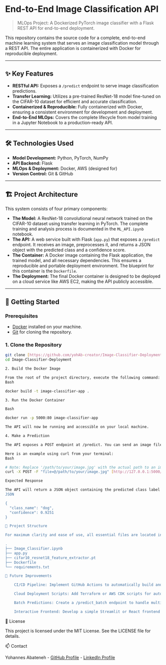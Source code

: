 # End-to-End Image Classification API

> MLOps Project: A Dockerized PyTorch image classifier with a Flask REST API for end-to-end deployment.

This repository contains the source code for a complete, end-to-end machine learning system that serves an image classification model through a REST API. The entire application is containerized with Docker for reproducible deployment.

---

## ✨ Key Features
* **RESTful API:** Exposes a `/predict` endpoint to serve image classification predictions.
* **Transfer Learning:** Utilizes a pre-trained ResNet-18 model fine-tuned on the CIFAR-10 dataset for efficient and accurate classification.
* **Containerized & Reproducible:** Fully containerized with Docker, ensuring a consistent environment for development and deployment.
* **End-to-End MLOps:** Covers the complete lifecycle from model training in a Jupyter Notebook to a production-ready API.

---

## 🛠️ Technologies Used
* **Model Development:** Python, PyTorch, NumPy
* **API Backend:** Flask
* **MLOps & Deployment:** Docker, AWS (designed for)
* **Version Control:** Git & GitHub

---

## 🏗️ Project Architecture
This system consists of four primary components:

* **The Model:** A ResNet-18 convolutional neural network trained on the CIFAR-10 dataset using transfer learning in PyTorch. The complete training and analysis process is documented in the `ML_API.ipynb` notebook.
* **The API:** A web service built with Flask (`app.py`) that exposes a `/predict` endpoint. It receives an image, preprocesses it, and returns a JSON object with the predicted class and a confidence score.
* **The Container:** A Docker image containing the Flask application, the trained model, and all necessary dependencies. This ensures a reproducible and portable deployment environment. The blueprint for this container is the `Dockerfile`.
* **The Deployment:** The final Docker container is designed to be deployed on a cloud service like AWS EC2, making the API publicly accessible.

---

## 🚀 Getting Started

### Prerequisites
* [Docker](https://www.docker.com/products/docker-desktop/) installed on your machine.
* [Git](https://git-scm.com/) for cloning the repository.

### 1. Clone the Repository
```bash
git clone [https://github.com/yohAb-creator/Image-Classifier-Deployment.git](https://github.com/yohAb-creator/Image-Classifier-Deployment.git)
cd Image-Classifier-Deployment

2. Build the Docker Image

From the root of the project directory, execute the following command:
Bash

docker build -t image-classifier-app .

3. Run the Docker Container

Bash

docker run -p 5000:80 image-classifier-app

The API will now be running and accessible on your local machine.

4. Make a Prediction

The API exposes a POST endpoint at /predict. You can send an image file to this endpoint to get a classification result. Use a tool like curl or Postman.

Here is an example using curl from your terminal:
Bash

# Note: Replace '/path/to/your/image.jpg' with the actual path to an image file.
curl -X POST -F "file=@/path/to/your/image.jpg" [http://127.0.0.1:5000/predict](http://127.0.0.1:5000/predict)

Expected Response

The API will return a JSON object containing the predicted class label and the model's confidence score.
JSON

{
  "class_name": "dog",
  "confidence": 0.9251
}

📁 Project Structure

For maximum clarity and ease of use, all essential files are located in the root of this repository:

.
├── Image_Classifier.ipynb
├── app.py
├── cifar10_resnet18_feature_extractor.pt
├── Dockerfile
└── requirements.txt

🔮 Future Improvements

    CI/CD Pipeline: Implement GitHub Actions to automatically build and test the Docker container on push.

    Cloud Deployment Scripts: Add Terraform or AWS CDK scripts for automated infrastructure provisioning on AWS EC2 or ECS.

    Batch Predictions: Create a /predict_batch endpoint to handle multiple images in a single request.

    Interactive Frontend: Develop a simple Streamlit or React frontend to allow users to upload images and see results in a browser.
```
📄 License

This project is licensed under the MIT License. See the LICENSE file for details.

📫 Contact

Yohannes Abateneh - [GitHub Profile](https://github.com/yohAb-creator) - [LinkedIn Profile](https://www.linkedin.com/in/yohannes-abateneh-193612201)



